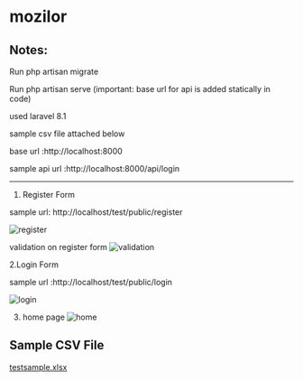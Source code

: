# mozilor

Notes:
----------------------------------------------------------------------------------------------------

Run php artisan migrate


Run php artisan serve (important: base url for api is added statically in code)

used laravel 8.1

sample csv file attached below

base url :http://localhost:8000

sample api url :http://localhost:8000/api/login

-----------------------------------------------------------------------------------------------------
1. Register Form

 sample url: http://localhost/test/public/register
 
![register](https://github.com/snehams2020/mozilor/assets/100792178/d68d6658-54ea-4a07-9dac-5e4769e4660e)

validation on register form
![validation](https://github.com/snehams2020/mozilor/assets/100792178/2aa5369b-7468-43f0-82b9-ad135dd69018)


2.Login Form

sample url :http://localhost/test/public/login

![login](https://github.com/snehams2020/mozilor/assets/100792178/1e4cf94f-a1b9-4424-a89c-6aae7794ec96)


3. home page
![home](https://github.com/snehams2020/mozilor/assets/100792178/81539fe2-77f6-48f3-a052-0d50615239b5)


Sample CSV File
------------------------------------------------------


[testsample.xlsx](https://github.com/snehams2020/mozilor/files/13211776/testsample.xlsx)
